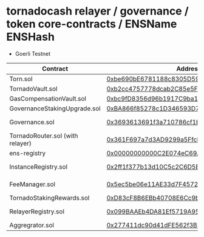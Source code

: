 # tornadocash relayer / governance / token core-contracts / ENSName ENSHash

* Goerli Testnet

| Contract        | Address| ENSName | Name Hash
| --------------  | ------------------------------------------------------------------------------------------| ----------------------------------------------------------------------------------------| ------------------------------------------------------------------|
| Torn.sol        | [0xbe690bE6781188c8305D596c22D4d6b8DdED40D7](https://goerli.etherscan.io/address/0xbe690bE6781188c8305D596c22D4d6b8DdED40D7)                                                                                                                                                       | |[pgt.contract.portalgate.eth](https://app.ens.domains/pgt.contract.portalgate.eth)| 0xbad63c3346e2319b04bb33dbe3825a9c9e65a2b2b793898dbcf24f0ba974fb2e|
| TornadoVault.sol | [0xb2cc4757778dcab2C85e5F9d8dd834433259259E](https://goerli.etherscan.io/address/0xb2cc4757778dcab2C85e5F9d8dd834433259259E)                                                                                                                                                       |
| GasCompensationVault.sol  | [0xbc9fD8356d96b1917C9ba18EeC505fd398d34b80](https://goerli.etherscan.io/address/0xbc9fD8356d96b1917C9ba18EeC505fd398d34b80)                                                                                                                                                       |
| GovernanceStakingUpgrade.sol        | [0xBA866f85278c1D346593D7c2528a91fC3360869e](https://goerli.etherscan.io/address/0xBA866f85278c1D346593D7c2528a91fC3360869e)                                                                                                                                                       | |[governance.contract.portalgate.eth](https://app.ens.domains/governance.contract.portalgate.eth)| 0x52fddb9da33a723a4408c2ff35826386f2c08820df6631872cbe4fd2c08169ef|
| Governance.sol  | [0x3693613691f3a710786cf1b8DB80b358342ebBeD](https://goerli.etherscan.io/address/0x3693613691f3a710786cf1b8DB80b358342ebBeD)                                                                                                                                                       | |[governance-impl.contract.portalgate.eth](https://app.ens.domains/governance-impl.contract.portalgate.eth)| 0xef75b07c9b8860cc60a5d1377d5eb98baa879cb040a7440c69277232e7c49c24|
| TornadoRouter.sol (with relayer)     | [0x361F697a7d3AD9299a5FfcE7d8a3C81059dc98f3](https://goerli.etherscan.io/address/0x361F697a7d3AD9299a5FfcE7d8a3C81059dc98f3)                                                                                                                                                       | |[tornado-router.contract.portalgate.eth](https://app.ens.domains/tornado-router.contract.portalgate.eth)| 0xe93123efba87893a5b5dbaa44d9b8d879c3f081f76c8c323bfbd6c3f1d21cc4c|
| ens-registry    | [0x00000000000C2E074eC69A0dFb2997BA6C7d2e1e](https://goerli.etherscan.io/address/0x00000000000C2E074eC69A0dFb2997BA6C7d2e1e)                                                                                                                                                       |
| InstanceRegistry.sol    | [0x2ff1f377b13d10C5c2C6D5B02A82F4d2d3bAE2B6](https://goerli.etherscan.io/address/0x2ff1f377b13d10C5c2C6D5B02A82F4d2d3bAE2B6)                                                                                                                                                       | |[instance-registry.contract.portalgate.eth](https://app.ens.domains/instance-registry.contract.portalgate.eth)| 0x292fbbd0e4837a8828f298c8b87ff033cc3fbe2bfda06a7da9a117c9d900b1f3|
| FeeManager.sol   | [0x5ec5be06e11AE33d7F4572f62AD75Cc1194F4fe1](https://goerli.etherscan.io/address/0x5ec5be06e11AE33d7F4572f62AD75Cc1194F4fe1)                                                                                                                                                       | |[fee-manager.contract.portalgate.eth](https://app.ens.domains/fee-manager.contract.portalgate.eth)| 0xccb82e0a0a0089e0fbc5bb7bb498a3260cd23cfc063600b774b83a075351ca52|
| TornadoStakingRewards.sol | [0xD83cF8B6EBb40708E6Cc9bF8764C09df5eD2e4B0](https://goerli.etherscan.io/address/0xD83cF8B6EBb40708E6Cc9bF8764C09df5eD2e4B0)                                                                                                                                                       |
| RelayerRegistry.sol       | [0x099BAAEb4DA81Ef5719A95046690C8303F2d164C](https://goerli.etherscan.io/address/0x099BAAEb4DA81Ef5719A95046690C8303F2d164C)                                                                                                                                                       | |[relayer-registry.contract.portalgate.eth](https://app.ens.domains/relayer-registry.contract.portalgate.eth)| 0xe3112529c5e64d938b23800e7e3908dbbd1ba786ed2a5db87431478e52ffe672|
| Aggregrator.sol    | [0x277411dc90d41dFE562f3BF2091df66Bf0584602](https://goerli.etherscan.io/address/0x277411dc90d41dFE562f3BF2091df66Bf0584602)   
